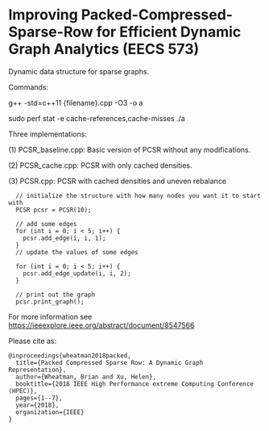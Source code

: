 # Improving Packed-Compressed-Sparse-Row for Efficient Dynamic Graph Analytics (EECS 573)

Dynamic data structure for sparse graphs.

Commands:

g++ -std=c++11 {filename}.cpp -O3 -o a

sudo perf stat -e cache-references,cache-misses ./a

Three implementations:

(1) PCSR_baseline.cpp: Basic version of PCSR without any modifications.

(2) PCSR_cache.cpp: PCSR with only cached densities.

(3) PCSR.cpp: PCSR with cached densities and uneven rebalance



```
  // initialize the structure with how many nodes you want it to start with
  PCSR pcsr = PCSR(10);

  // add some edges
  for (int i = 0; i < 5; i++) {
    pcsr.add_edge(i, i, 1);
  }
  // update the values of some edges

  for (int i = 0; i < 5; i++) {
    pcsr.add_edge_update(i, i, 2);
  }

  // print out the graph
  pcsr.print_graph();
```

For more information see https://ieeexplore.ieee.org/abstract/document/8547566

Please cite as:
```
@inproceedings{wheatman2018packed,
  title={Packed Compressed Sparse Row: A Dynamic Graph Representation},
  author={Wheatman, Brian and Xu, Helen},
  booktitle={2018 IEEE High Performance extreme Computing Conference (HPEC)},
  pages={1--7},
  year={2018},
  organization={IEEE}
}
```
